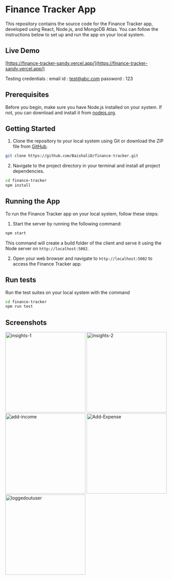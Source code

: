# Finance Tracker App

This repository contains the source code for the Finance Tracker app, developed using React, Node.js, and MongoDB Atlas. You can follow the instructions below to set up and run the app on your local system.

## Live Demo

[https://finance-tracker-sandy.vercel.app/](https://finance-tracker-sandy.vercel.app/)

Testing credentials :
email id : test@abc.com
password : 123

## Prerequisites

Before you begin, make sure you have Node.js installed on your system. If not, you can download and install it from [nodejs.org](https://nodejs.org/).

## Getting Started

1. Clone the repository to your local system using Git or download the ZIP file from [GitHub](https://github.com/BaishaliD/finance-tracker).

```bash
git clone https://github.com/BaishaliD/finance-tracker.git
```

2. Navigate to the project directory in your terminal and install all project dependencies.

```bash
cd finance-tracker
npm install
```

## Running the App

To run the Finance Tracker app on your local system, follow these steps:

1. Start the server by running the following command:

```bash
npm start
```

This command will create a build folder of the client and serve it using the Node server on `http://localhost:5002`.

2. Open your web browser and navigate to `http://localhost:5002` to access the Finance Tracker app.

## Run tests

Run the test suites on your local system with the command

```bash
cd finance-tracker
npm run test
```

## Screenshots

<img width="250" alt="insights-1" src="https://github.com/BaishaliD/finance-tracker/assets/57707066/26ffa7fd-8cd8-40b9-9144-e4ab9cae2bdd">
<img width="250" alt="insights-2" src="https://github.com/BaishaliD/finance-tracker/assets/57707066/56ff9f8a-b9b0-4a49-8272-02726d7e59fd">
<img width="250" alt="add-income" src="https://github.com/BaishaliD/finance-tracker/assets/57707066/48945a40-f48b-4c8e-88cd-5a8e3601ddc8">
<img width="250" alt="Add-Expense" src="https://github.com/BaishaliD/finance-tracker/assets/57707066/76b9dfd8-1d73-4514-a58d-6182255f85c0">
<img width="250" alt="loggedoutuser" src="https://github.com/BaishaliD/finance-tracker/assets/57707066/e5e604b2-9c44-4a8d-a3d4-4b53cbb581b0">
